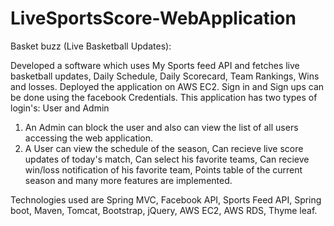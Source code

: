 # LiveSportsScore-WebApplication


Basket buzz (Live Basketball Updates): 

Developed a software which uses My Sports feed API and fetches live basketball updates, Daily Schedule, Daily Scorecard, Team Rankings,
Wins and losses. Deployed the application on AWS EC2. Sign in and Sign ups can be done using the facebook Credentials.
This application has two types of login's: User and Admin
1. An Admin can block the user and also can view the list of all users accessing the web application.
2. A User can view the schedule of the season, Can recieve live score updates of today's match, Can select his favorite teams, Can recieve 
win/loss notification of his favorite team, Points table of the current season and many more features are implemented.


Technologies used are Spring MVC, Facebook API, Sports Feed API, Spring boot, Maven, Tomcat, Bootstrap, jQuery, AWS EC2, AWS RDS, Thyme leaf.
